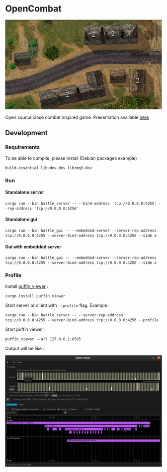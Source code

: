 # OpenCombat

![OpenCombat illustration](intro.png)

Open source close combat inspired game. Presentation available [here](http://www.closecombatseries.net/CCS/modules.php?name=Forums&file=viewtopic&t=11696)

## Development

### Requirements

To be able to compile, please install (Debian packages example)

    build-essential libudev-dev libzmq3-dev

### Run

#### Standalone server

    cargo run --bin battle_server -- --bind-address 'tcp://0.0.0.0:4255' --rep-address 'tcp://0.0.0.0:4256'

#### Standalone gui

    cargo run --bin battle_gui -- --embedded-server --server-rep-address tcp://0.0.0.0:4255 --server-bind-address tcp://0.0.0.0:4256 --side a

#### Gui with embedded server

    cargo run --bin battle_gui -- --embedded-server --server-rep-address tcp://0.0.0.0:4255 --server-bind-address tcp://0.0.0.0:4256 --side a


### Profile

Install [puffin_viewer](https://github.com/EmbarkStudios/puffin/tree/main/puffin_viewer) :

    cargo install puffin_viewer

Start server or client with `--profile` flag. Example :

    cargo run --bin battle_server -- --server-rep-address tcp://0.0.0.0:4255 --server-bind-address tcp://0.0.0.0:4256 --profile

Start puffin viewer :

    puffin_viewer --url 127.0.0.1:8585

Output will be like :

![Puffin viewer](puffin_viewer.png)
